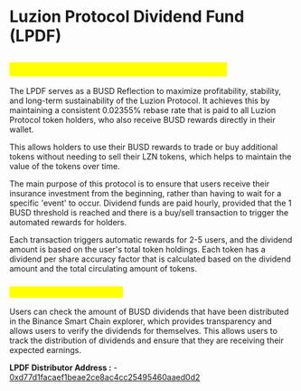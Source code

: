 # Luzion Protocol Dividend Fund (LPDF)

## <mark style="color:yellow;">Luzion Protocol Dividend Fund (LPDF)</mark>

The LPDF serves as a BUSD Reflection to maximize profitability, stability, and long-term sustainability of the Luzion Protocol. It achieves this by maintaining a consistent 0.02355% rebase rate that is paid to all Luzion Protocol token holders, who also receive BUSD rewards directly in their wallet.&#x20;

This allows holders to use their BUSD rewards to trade or buy additional tokens without needing to sell their LZN tokens, which helps to maintain the value of the tokens over time.

The main purpose of this protocol is to ensure that users receive their insurance investment from the beginning, rather than having to wait for a specific 'event' to occur. Dividend funds are paid hourly, provided that the 1 BUSD threshold is reached and there is a buy/sell transaction to trigger the automated rewards for holders.&#x20;

Each transaction triggers automatic rewards for 2-5 users, and the dividend amount is based on the user's total token holdings. Each token has a dividend per share accuracy factor that is calculated based on the dividend amount and the total circulating amount of tokens.

### <mark style="color:yellow;">**LPDF Distributor Address**</mark>

Users can check the amount of BUSD dividends that have been distributed in the Binance Smart Chain explorer, which provides transparency and allows users to verify the dividends for themselves. This allows users to track the distribution of dividends and ensure that they are receiving their expected earnings.

**LPDF Distributor Address :** - [0xd77d1facaef1beae2ce8ac4cc25495460aaed0d2](https://bscscan.com/address/0xd77d1facaef1beae2ce8ac4cc25495460aaed0d2)
